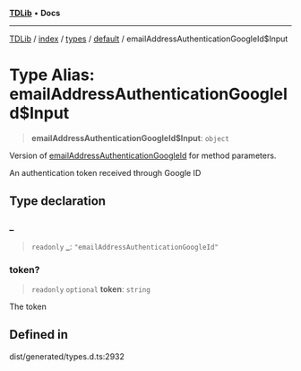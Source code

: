 [**TDLib**](../../../../../../README.md) • **Docs**

***

[TDLib](../../../../../../modules.md) / [index](../../../../../README.md) / [types](../../../README.md) / [default](../README.md) / emailAddressAuthenticationGoogleId$Input

# Type Alias: emailAddressAuthenticationGoogleId$Input

> **emailAddressAuthenticationGoogleId$Input**: `object`

Version of [emailAddressAuthenticationGoogleId](emailAddressAuthenticationGoogleId.md) for method parameters.

An authentication token received through Google ID

## Type declaration

### \_

> `readonly` **\_**: `"emailAddressAuthenticationGoogleId"`

### token?

> `readonly` `optional` **token**: `string`

The token

## Defined in

dist/generated/types.d.ts:2932
